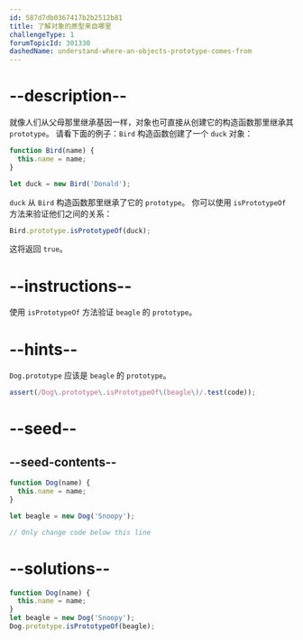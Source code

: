 ```yaml
---
id: 587d7db0367417b2b2512b81
title: 了解对象的原型来自哪里
challengeType: 1
forumTopicId: 301330
dashedName: understand-where-an-objects-prototype-comes-from
---
```


# --description--

就像人们从父母那里继承基因一样，对象也可直接从创建它的构造函数那里继承其 `prototype`。 请看下面的例子：`Bird` 构造函数创建了一个 `duck` 对象：

```js
function Bird(name) {
  this.name = name;
}

let duck = new Bird('Donald');
```

`duck` 从 `Bird` 构造函数那里继承了它的 `prototype`。 你可以使用 `isPrototypeOf` 方法来验证他们之间的关系：

```js
Bird.prototype.isPrototypeOf(duck);
```

这将返回 `true`。

# --instructions--

使用 `isPrototypeOf` 方法验证 `beagle` 的 `prototype`。

# --hints--

`Dog.prototype` 应该是 `beagle` 的 `prototype`。

```js
assert(/Dog\.prototype\.isPrototypeOf\(beagle\)/.test(code));
```

# --seed--

## --seed-contents--

```js
function Dog(name) {
  this.name = name;
}

let beagle = new Dog('Snoopy');

// Only change code below this line
```

# --solutions--

```js
function Dog(name) {
  this.name = name;
}
let beagle = new Dog('Snoopy');
Dog.prototype.isPrototypeOf(beagle);
```
